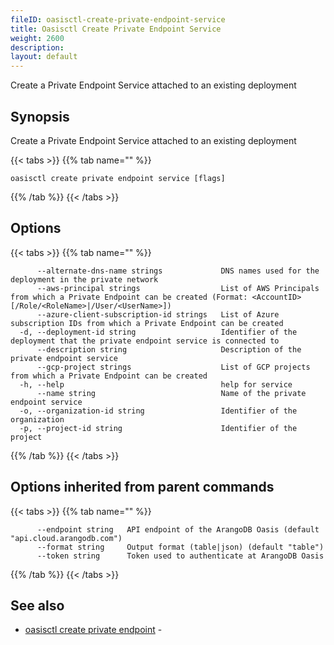 ```yaml
---
fileID: oasisctl-create-private-endpoint-service
title: Oasisctl Create Private Endpoint Service
weight: 2600
description: 
layout: default
---
```

Create a Private Endpoint Service attached to an existing deployment

## Synopsis

Create a Private Endpoint Service attached to an existing deployment

{{< tabs >}}
{{% tab name="" %}}
```
oasisctl create private endpoint service [flags]
```
{{% /tab %}}
{{< /tabs >}}

## Options

{{< tabs >}}
{{% tab name="" %}}
```
      --alternate-dns-name strings             DNS names used for the deployment in the private network
      --aws-principal strings                  List of AWS Principals from which a Private Endpoint can be created (Format: <AccountID>[/Role/<RoleName>|/User/<UserName>])
      --azure-client-subscription-id strings   List of Azure subscription IDs from which a Private Endpoint can be created
  -d, --deployment-id string                   Identifier of the deployment that the private endpoint service is connected to
      --description string                     Description of the private endpoint service
      --gcp-project strings                    List of GCP projects from which a Private Endpoint can be created
  -h, --help                                   help for service
      --name string                            Name of the private endpoint service
  -o, --organization-id string                 Identifier of the organization
  -p, --project-id string                      Identifier of the project
```
{{% /tab %}}
{{< /tabs >}}

## Options inherited from parent commands

{{< tabs >}}
{{% tab name="" %}}
```
      --endpoint string   API endpoint of the ArangoDB Oasis (default "api.cloud.arangodb.com")
      --format string     Output format (table|json) (default "table")
      --token string      Token used to authenticate at ArangoDB Oasis
```
{{% /tab %}}
{{< /tabs >}}

## See also

* [oasisctl create private endpoint](oasisctl-create-private-endpoint)	 - 

